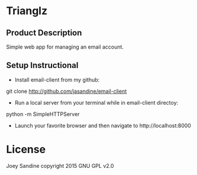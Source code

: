 Trianglz
============
Product Description
-------------------

Simple web app for managing an email account.


Setup Instructional
-------------------

- Install email-client from my github:

git clone http://github.com/jasandine/email-client

- Run a local server from your terminal while in email-client directoy:

python -m SimpleHTTPServer

- Launch your favorite browser and then navigate to http://localhost:8000


License
=======
Joey Sandine copyright 2015 GNU GPL v2.0